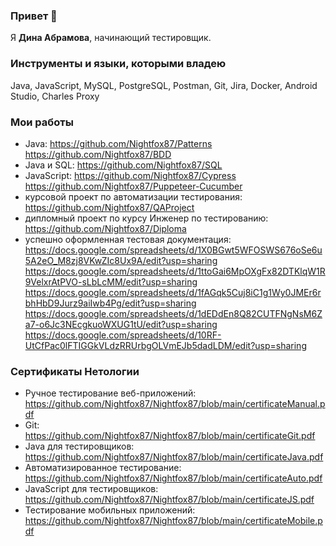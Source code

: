 ### Привет 👋
Я **Дина Абрамова**, начинающий тестировщик.

### Инструменты и языки, которыми владею
Java, JavaScript, MySQL, PostgreSQL, Postman, Git, Jira, Docker, Android Studio, Charles Proxy

### Мои работы
- Java:  https://github.com/Nightfox87/Patterns
         https://github.com/Nightfox87/BDD
- Java и SQL: https://github.com/Nightfox87/SQL
- JavaScript: https://github.com/Nightfox87/Cypress
              https://github.com/Nightfox87/Puppeteer-Cucumber
- курсовой проект по автоматизации тестирования: https://github.com/Nightfox87/QAProject
- дипломный проект по курсу Инженер по тестированию: https://github.com/Nightfox87/Diploma
- успешно оформленная тестовая документация: https://docs.google.com/spreadsheets/d/1X0BGwt5WFOSWS676oSe6u5A2eO_M8zj8VKwZIc8Ux9A/edit?usp=sharing
                                             https://docs.google.com/spreadsheets/d/1ttoGai6MpOXgFx82DTKlqW1R9VelxrAtPVO-sLbLcMM/edit?usp=sharing
                                             https://docs.google.com/spreadsheets/d/1fAGqk5Cuj8iC1g1Wy0JMEr6rbhHbD9Jurz9aiIwb4Pg/edit?usp=sharing
                                             https://docs.google.com/spreadsheets/d/1dEDdEn8Q82CUTFNgNsM6Za7-o6Jc3NEcgkuoWXUG1tU/edit?usp=sharing
                                             https://docs.google.com/spreadsheets/d/10RF-UtCfPac0lFTIGGkVLdzRRUrbgOLVmEJb5dadLDM/edit?usp=sharing

### Сертификаты Нетологии
- Ручное тестирование веб-приложений: https://github.com/Nightfox87/Nightfox87/blob/main/certificateManual.pdf
- Git: https://github.com/Nightfox87/Nightfox87/blob/main/certificateGit.pdf
- Java для тестировщиков: https://github.com/Nightfox87/Nightfox87/blob/main/certificateJava.pdf
- Автоматизированное тестирование: https://github.com/Nightfox87/Nightfox87/blob/main/certificateAuto.pdf
- JavaScript для тестировщиков: https://github.com/Nightfox87/Nightfox87/blob/main/certificateJS.pdf
- Тестирование мобильных приложений: https://github.com/Nightfox87/Nightfox87/blob/main/certificateMobile.pdf
